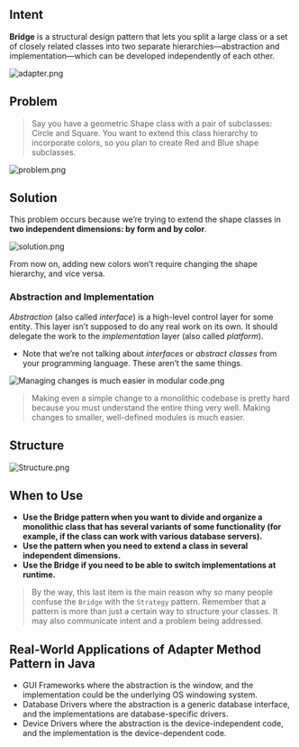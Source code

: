 ## Intent

**Bridge** is a structural design pattern that lets you split a large class or a set of closely related classes into two separate hierarchies—abstraction and implementation—which can be developed independently of each other.

![adapter.png](https://refactoring.guru/images/patterns/content/bridge/bridge-1.5x.png)

## Problem

> Say you have a geometric Shape class with a pair of subclasses: Circle and Square. You want to extend this class hierarchy to incorporate colors, so you plan to create Red and Blue shape subclasses.

![problem.png](https://refactoring.guru/images/patterns/diagrams/bridge/problem-en-1.5x.png)

## Solution
This problem occurs because we’re trying to extend the shape classes in **two independent dimensions: by form and by color**.

![solution.png](https://refactoring.guru/images/patterns/diagrams/bridge/solution-en-1.5x.png)

From now on, adding new colors won’t require changing the shape hierarchy, and vice versa.

### Abstraction and Implementation
_Abstraction_ (also called _interface_) is a high-level control layer for some entity. This layer isn’t supposed to do any real work on its own. 
It should delegate the work to the _implementation_ layer (also called _platform_).
- Note that we’re not talking about _interfaces_ or _abstract classes_ from your programming language. These aren’t the same things.

![Managing changes is much easier in modular code.png](https://refactoring.guru/images/patterns/content/bridge/bridge-3-en-1.5x.png)

> Making even a simple change to a monolithic codebase is pretty hard because you must understand the entire thing very well. Making changes to smaller, well-defined modules is much easier.

## Structure

![Structure.png](https://refactoring.guru/images/patterns/diagrams/bridge/structure-en-1.5x.png)


## When to Use

- **Use the Bridge pattern when you want to divide and organize a monolithic class that has several variants of some functionality (for example, if the class can work with various database servers).**
- **Use the pattern when you need to extend a class in several independent dimensions.**
- **Use the Bridge if you need to be able to switch implementations at runtime.**

> By the way, this last item is the main reason why so many people confuse the `Bridge` with the `Strategy` pattern. Remember that a pattern is more than just a certain way to structure your classes. 
> It may also communicate intent and a problem being addressed.

## Real-World Applications of Adapter Method Pattern in Java

* GUI Frameworks where the abstraction is the window, and the implementation could be the underlying OS windowing system.
* Database Drivers where the abstraction is a generic database interface, and the implementations are database-specific drivers.
* Device Drivers where the abstraction is the device-independent code, and the implementation is the device-dependent code.
